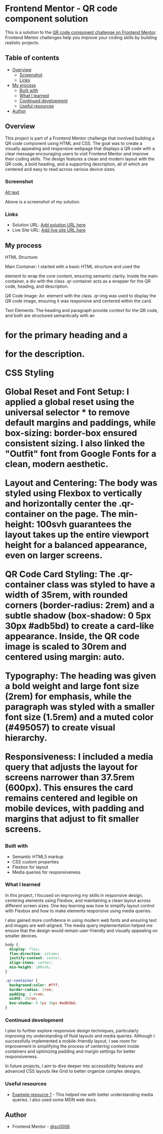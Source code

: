 # Frontend Mentor - QR code component solution

This is a solution to the [QR code component challenge on Frontend Mentor](https://www.frontendmentor.io/challenges/qr-code-component-iux_sIO_H). Frontend Mentor challenges help you improve your coding skills by building realistic projects.

## Table of contents

- [Overview](#overview)
  - [Screenshot](#screenshot)
  - [Links](#links)
- [My process](#my-process)
  - [Built with](#built-with)
  - [What I learned](#what-i-learned)
  - [Continued development](#continued-development)
  - [Useful resources](#useful-resources)
- [Author](#author)

## Overview

This project is part of a Frontend Mentor challenge that involved building a QR code component using HTML and CSS. The goal was to create a visually appealing and responsive webpage that displays a QR code with a clear message encouraging users to visit Frontend Mentor and improve their coding skills. The design features a clean and modern layout with the QR code, a bold heading, and a supporting description, all of which are centered and easy to read across various device sizes.

### Screenshot

[Alt text](<QR-Code solution.png>)

Above is a screenshot of my solution.

### Links

- Solution URL: [Add solution URL here](https://github.com/sc0006/qr-code-frontend-mentor)
- Live Site URL: [Add live site URL here](https://sc0006.github.io/qr-code-frontend-mentor/)

## My process

HTML Structure:

Main Container: I started with a basic HTML structure and used the <main> element to wrap the core content, ensuring semantic clarity. Inside the main container, a div with the class .qr-container acts as a wrapper for the QR code, heading, and description.

QR Code Image: An <img> element with the class .qr-img was used to display the QR code image, ensuring it was responsive and centered within the card.

Text Elements: The heading and paragraph provide context for the QR code, and both are structured semantically with an <h1> for the primary heading and a <p> for the description.

CSS Styling

Global Reset and Font Setup: I applied a global reset using the universal selector \* to remove default margins and paddings, while box-sizing: border-box ensured consistent sizing. I also linked the "Outfit" font from Google Fonts for a clean, modern aesthetic.

Layout and Centering: The body was styled using Flexbox to vertically and horizontally center the .qr-container on the page. The min-height: 100svh guarantees the layout takes up the entire viewport height for a balanced appearance, even on larger screens.

QR Code Card Styling: The .qr-container class was styled to have a width of 35rem, with rounded corners (border-radius: 2rem) and a subtle shadow (box-shadow: 0 5px 30px #adb5bd) to create a card-like appearance. Inside, the QR code image is scaled to 30rem and centered using margin: auto.

Typography: The heading was given a bold weight and large font size (2rem) for emphasis, while the paragraph was styled with a smaller font size (1.5rem) and a muted color (#495057) to create visual hierarchy.

Responsiveness: I included a media query that adjusts the layout for screens narrower than 37.5rem (600px). This ensures the card remains centered and legible on mobile devices, with padding and margins that adjust to fit smaller screens.

### Built with

- Semantic HTML5 markup
- CSS custom properties
- Flexbox for layout
- Media queries for responsiveness

### What I learned

In this project, I focused on improving my skills in responsive design, centering elements using Flexbox, and maintaining a clean layout across different screen sizes. One key learning was how to simplify layout control with Flexbox and how to make elements responsive using media queries.

I also gained more confidence in using modern web fonts and ensuring text and images are well-aligned. The media query implementation helped me ensure that the design would remain user-friendly and visually appealing on smaller devices.

```css
body {
  display: flex;
  flex-direction: column;
  justify-content: center;
  align-items: center;
  min-height: 100svh;
}

.qr-container {
  background-color: #fff;
  border-radius: 2rem;
  padding: 2.4rem;
  width: 35rem;
  box-shadow: 0 5px 30px #adb5bd;
}
```

### Continued development

I plan to further explore responsive design techniques, particularly improving my understanding of fluid layouts and media queries. Although I successfully implemented a mobile-friendly layout, I see room for improvement in simplifying the process of centering content inside containers and optimizing padding and margin settings for better responsiveness.

In future projects, I aim to dive deeper into accessibility features and advanced CSS layouts like Grid to better organize complex designs.

### Useful resources

- [Example resource 1](https://www.w3schools.com/css/css3_mediaqueries.asp) - This helped me with better understanding media queries. I also used some MDN web docs.

## Author

- Frontend Mentor - [@sc0006](https://www.frontendmentor.io/profile/sc0006)
